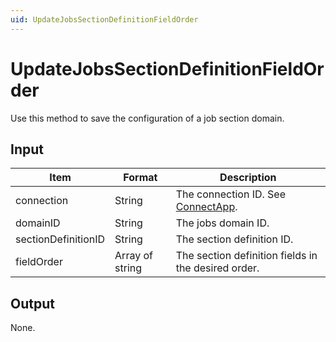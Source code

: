 ```yaml
---
uid: UpdateJobsSectionDefinitionFieldOrder
---
```


# UpdateJobsSectionDefinitionFieldOrder

Use this method to save the configuration of a job section domain.

## Input

| Item                | Format          | Description                                                                      |
|---------------------|-----------------|----------------------------------------------------------------------------------|
| connection          | String          | The connection ID. See [ConnectApp](xref:ConnectApp). |
| domainID            | String          | The jobs domain ID.                                                              |
| sectionDefinitionID | String          | The section definition ID.                                                       |
| fieldOrder          | Array of string | The section definition fields in the desired order.                              |

## Output

None.
